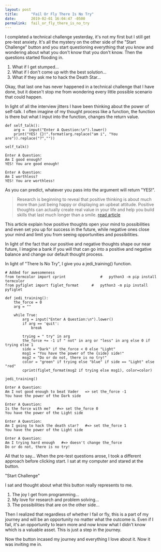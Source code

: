 ```yaml
---
layout: post
title:      "Fail Or Fly There Is No Try"
date:       2019-02-01 16:04:47 -0500
permalink:  fail_or_fly_there_is_no_try
---
```


I completed a technical challenge yesterday, it's not my first but I still get pre-test anxiety. It's all the mystery on the other side of the "Start Challenge" button and you start questioning everything that you know and wondering about what you don't know that you don't know. Then the questions started flooding in.

1. What if I get stumped...
2. What if I don't come up with the best solution...
3. What if they ask me to hack the Death Star...

Okay, that last one has never happened in a technical challenge that I have done, but it doesn't stop me from wondering every little possible scenario that could happen. 

In light of all the interview jitters I have been thinking about the power of self-talk. I often imagine of my thought process like a function, the function is there but what I input into the function, changes the return value.

```
def self_talk():
    arg =  input("Enter A Question:\n").lower()
    print("YES! {}!".format(arg.replace("am i", "You are")).replace("?",""))
				
self_talk() 

Enter A Question:
Am I good enough?
YES! You are good enough!

Enter A Question:
Am I worthless?
YES! You are worthless!
```


As you can predict, whatever you pass into the argument will return "YES!".

> Research is beginning to reveal that positive thinking is about much more than just being happy or displaying an upbeat attitude. Positive thoughts can actually create real value in your life and help you build skills that last much longer than a smile. [read article](https://www.huffpost.com/entry/positive-thinking_b_3512202)

This article explain how positive thoughts open your mind to possibilities and even set you up for success in the future, while negative ones close your mind and limit you from seeing opportunities and possibilities. 

In light of the fact that our positive and negative thoughts shape our near future, I imagine a bank if you will that can go into a positive and negative balance and change our default thought process. 

In light of "There Is No Try", I give you a jedi_training() function.
```
# Added for awesomeness 
from termcolor import cprint                #   python3 -m pip install termcolor
from pyfiglet import figlet_format      #   python3 -m pip install pyfiglet

def jedi_training():
    the_force = 0
    arg = ""
		
    while True:
        arg = input("Enter A Question:\n").lower()
        if arg == 'quit':
            break
						
        trying = " try" in arg
        the_force += -1 if " not" in arg or "less" in arg else 0 if trying else 1
        side = "Dark" if the_force < 0 else "Light"
        msg1 = "You have the power of the {side} side!"
        msg2 = "Do or do not, there is no try!"
        color = "green" if trying else "blue" if side == "Light" else "red"
        cprint(figlet_format(msg2 if trying else msg1), color=color)
				
jedi_training()

Enter A Question:
Am I not good enough to beat Vader   => set the_force -1
You have the power of the Dark side

Enter A Question:
Is the force with me?   #=> set the_force 0
You have the power of the Light side

Enter A Question:
Am I going to hack the death star?   #=> set the_force 1
You have the power of the Light side

Enter A Question:
Am I trying hard enough   #=> doesn't change the_force
Do or do not, there is no try!
```

All that to say…
 When the pre-test questions arose, I took a different approach before clicking start. I sat at my computer and stared at the button.

"Start Challenge" 

I sat and thought about what this button really represents to me.

1.  The joy I get from programming...
2.  My love for research and problem solving...
3.  The possibilities that are on the other side...

Then I realized that regardless of whether I fail or fly, this is a part of my journey and will be an opportunity no matter what the outcome is. Even if I fail, it's an opportunity to learn more and now know what I didn't know which is a valuable asset. This is just a step in the journey.

Now the button incased my journey and everything I love about it. Now it was inviting me in.

